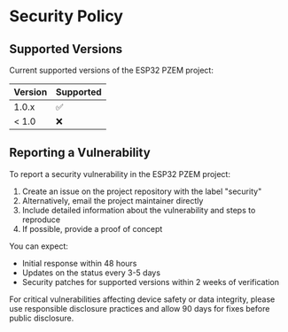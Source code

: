 # Security Policy

## Supported Versions

Current supported versions of the ESP32 PZEM project:

| Version | Supported          |
| ------- | ------------------ |
| 1.0.x   | :white_check_mark: |
| < 1.0   | :x:                |

## Reporting a Vulnerability

To report a security vulnerability in the ESP32 PZEM project:

1. Create an issue on the project repository with the label "security"
2. Alternatively, email the project maintainer directly
3. Include detailed information about the vulnerability and steps to reproduce
4. If possible, provide a proof of concept

You can expect:
- Initial response within 48 hours
- Updates on the status every 3-5 days
- Security patches for supported versions within 2 weeks of verification

For critical vulnerabilities affecting device safety or data integrity, please use responsible disclosure practices and allow 90 days for fixes before public disclosure.
